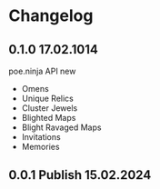 # Changelog

## 0.1.0 17.02.1014
poe.ninja API new 

- Omens
- Unique Relics
- Cluster Jewels
- Blighted Maps
- Blight Ravaged Maps
- Invitations
- Memories

## 0.0.1 Publish 15.02.2024